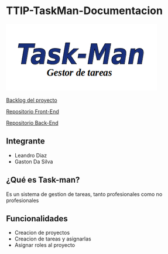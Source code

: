 # TTIP-TaskMan-Documentacion

![logo inicial](https://github.com/leadiaz/TTIP-TASKMAN-Documentation/blob/master/imagenes/logo.png) 


[Backlog del proyecto](https://trello.com/b/UgEvHkBF/tip-task-man)

[Repositorio Front-End](https://github.com/leadiaz/TTIP-TaskMan-Frontend)

[Repositorio Back-End](https://github.com/gastonDasilva/TTIP-Task-Man-Backend)

## Integrante
* Leandro Diaz
* Gaston Da Silva

## ¿Qué es Task-man?
<p> Es un sistema de gestion de tareas, tanto profesionales como no profesionales </p>

## Funcionalidades
* Creacion de proyectos
* Creacion de tareas y asignarlas 
* Asignar roles al proyecto
